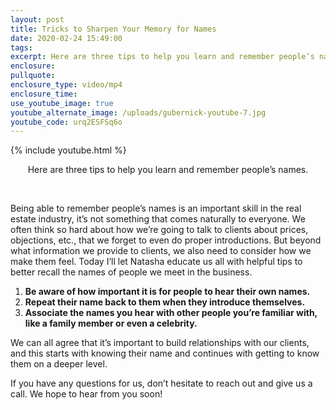 ```yaml
---
layout: post
title: Tricks to Sharpen Your Memory for Names
date: 2020-02-24 15:49:00
tags:
excerpt: Here are three tips to help you learn and remember people’s names.
enclosure:
pullquote:
enclosure_type: video/mp4
enclosure_time:
use_youtube_image: true
youtube_alternate_image: /uploads/gubernick-youtube-7.jpg
youtube_code: urq2ESFSq6o
---
```


{% include youtube.html %}

<center>Here are three tips to help you learn and remember people&rsquo;s names.</center>

&nbsp;

Being able to remember people’s names is an important skill in the real estate industry, it’s not something that comes naturally to everyone. We often think so hard about how we’re going to talk to clients about prices, objections, etc., that we forget to even do proper introductions. But beyond what information we provide to clients, we also need to consider how we make them feel. Today I’ll let Natasha educate us all with helpful tips to better recall the names of people we meet in the business.

1. **Be aware of how important it is for people to hear their own names.&nbsp;**
2. **Repeat their name back to them when they introduce themselves.**
3. **Associate the names you hear with other people you’re familiar with, like a family member or even a celebrity.**

We can all agree that it’s important to build relationships with our clients, and this starts with knowing their name and continues with getting to know them on a deeper level.

If you have any questions for us, don’t hesitate to reach out and give us a call. We hope to hear from you soon\!

&nbsp;
